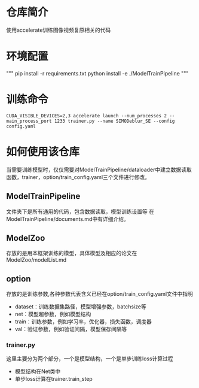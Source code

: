 # 仓库简介
使用accelerate训练图像视频复原相关的代码
# 环境配置
"""
pip install -r requirements.txt
python install -e ./ModelTrainPipeline
"""

# 训练命令
```
CUDA_VISIBLE_DEVICES=2,3 accelerate launch --num_processes 2 --main_process_port 1233 trainer.py --name SIMODeblur_SE --config config.yaml
```
#  如何使用该仓库
当需要训练模型时，仅仅需要对ModelTrainPipeline/dataloader中建立数据读取函数，trainer，option/train_config.yaml三个文件进行修改。
##  ModelTrainPipeline
文件夹下是所有通用的代码，包含数据读取，模型训练设置等
在ModelTrainPipeline/documents.md中有详细介绍。
## ModelZoo
存放的是用本框架训练的模型，具体模型及相应的论文在ModelZoo/modelList.md
## option
存放的是训练参数,各种参数代表含义已经在option/train_config.yaml文件中指明
+ dataset：训练数据集路径，模型增强参数，batchsize等
+ net：模型超参数，例如模型结构
+ train：训练参数，例如学习率，优化器，损失函数，调度器
+ val：验证参数，例如验证间隔，模型保存间隔等
### trainer.py
这里主要分为两个部分，一个是模型结构，一个是单步训练loss计算过程
+ 模型结构在Net类中
+ 单步loss计算在trainer.train_step
